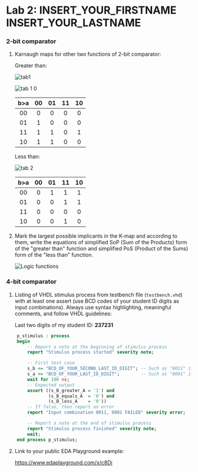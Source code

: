 # Lab 2: INSERT_YOUR_FIRSTNAME INSERT_YOUR_LASTNAME

### 2-bit comparator

1. Karnaugh maps for other two functions of 2-bit comparator:

   Greater than:

   ![tab1](https://user-images.githubusercontent.com/124675843/218859012-6559d02e-f5b0-48fe-84a5-022c557a77da.png)

   ![tab 1 0](https://user-images.githubusercontent.com/124675843/219856290-591c99f2-89bc-4bb8-bdc0-73e2d31d7ecd.png)

   
   | b>a | 00 | 01 | 11 | 10 |
   | :-: | :-: | :-: | :-: | :-: |
   | 00 | 0 | 0 | 0 | 0 |
   | 01 | 1 | 0 | 0 | 0 |
   | 11 | 1 | 1 | 0 | 1 |
   | 10 | 1 | 1 | 0 | 0 |

   Less than:

   ![tab 2](https://user-images.githubusercontent.com/124675843/218859039-c22aa17d-3beb-4ade-b999-f7fbc5d9a6a6.png)

   | b>a | 00 | 01 | 11 | 10 |
   | :-: | :-: | :-: | :-: | :-: |
   | 00 | 0 | 1 | 1 | 1 |
   | 01 | 0 | 0 | 1 | 1 |
   | 11 | 0 | 0 | 0 | 0 |
   | 10 | 0 | 0 | 1 | 0 |

2. Mark the largest possible implicants in the K-map and according to them, write the equations of simplified SoP (Sum of the Products) form of the "greater than" function and simplified PoS (Product of the Sums) form of the "less than" function.

   ![Logic functions](images/comparator_min.png)

### 4-bit comparator

1. Listing of VHDL stimulus process from testbench file (`testbench.vhd`) with at least one assert (use BCD codes of your student ID digits as input combinations). Always use syntax highlighting, meaningful comments, and follow VHDL guidelines:

   Last two digits of my student ID: **237231**

```vhdl
    p_stimulus : process
    begin
        -- Report a note at the beginning of stimulus process
        report "Stimulus process started" severity note;

        -- First test case
        s_b <= "BCD_OF_YOUR_SECOND_LAST_ID_DIGIT"; -- Such as "0011" if ID = xxxx31
        s_a <= "BCD_OF_YOUR_LAST_ID_DIGIT";        -- Such as "0001" if ID = xxxx31
        wait for 100 ns;
        -- Expected output
        assert ((s_B_greater_A = '1') and
                (s_B_equals_A  = '0') and
                (s_B_less_A    = '0'))
        -- If false, then report an error
        report "Input combination 0011, 0001 FAILED" severity error;

        -- Report a note at the end of stimulus process
        report "Stimulus process finished" severity note;
        wait;
    end process p_stimulus;
```

2. Link to your public EDA Playground example:

   https://www.edaplayground.com/x/c8Di
